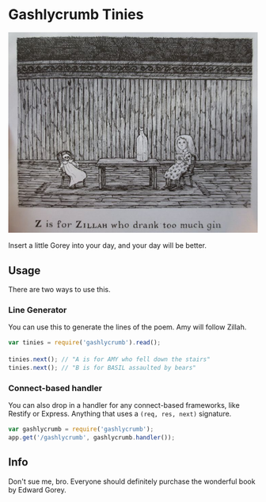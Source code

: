# Gashlycrumb Tinies
![Gashlycrumb Tinies, by Edward Gorey](./zillah.jpg?raw=true)

Insert a little Gorey into your day, and your day will be better.

## Usage
There are two ways to use this.

### Line Generator
You can use this to generate the lines of the poem. Amy will follow
Zillah.

```javascript
var tinies = require('gashlycrumb').read();

tinies.next(); // "A is for AMY who fell down the stairs"
tinies.next(); // "B is for BASIL assaulted by bears"
```

### Connect-based handler
You can also drop in a handler for any connect-based frameworks, like
Restify or Express. Anything that uses a `(req, res, next)` signature.

```javascript
var gashlycrumb = require('gashlycrumb');
app.get('/gashlycrumb', gashlycrumb.handler());
```

## Info
Don't sue me, bro. Everyone should definitely purchase the wonderful book
by Edward Gorey. 


